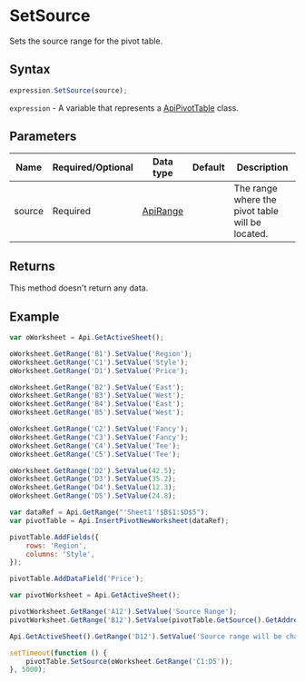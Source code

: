 # SetSource

Sets the source range for the pivot table.

## Syntax

```javascript
expression.SetSource(source);
```

`expression` - A variable that represents a [ApiPivotTable](../ApiPivotTable.md) class.

## Parameters

| **Name** | **Required/Optional** | **Data type** | **Default** | **Description** |
| ------------- | ------------- | ------------- | ------------- | ------------- |
| source | Required | [ApiRange](../../ApiRange/ApiRange.md) |  | The range where the pivot table will be located. |

## Returns

This method doesn't return any data.

## Example



```javascript editor-xlsx
var oWorksheet = Api.GetActiveSheet();

oWorksheet.GetRange('B1').SetValue('Region');
oWorksheet.GetRange('C1').SetValue('Style');
oWorksheet.GetRange('D1').SetValue('Price');

oWorksheet.GetRange('B2').SetValue('East');
oWorksheet.GetRange('B3').SetValue('West');
oWorksheet.GetRange('B4').SetValue('East');
oWorksheet.GetRange('B5').SetValue('West');

oWorksheet.GetRange('C2').SetValue('Fancy');
oWorksheet.GetRange('C3').SetValue('Fancy');
oWorksheet.GetRange('C4').SetValue('Tee');
oWorksheet.GetRange('C5').SetValue('Tee');

oWorksheet.GetRange('D2').SetValue(42.5);
oWorksheet.GetRange('D3').SetValue(35.2);
oWorksheet.GetRange('D4').SetValue(12.3);
oWorksheet.GetRange('D5').SetValue(24.8);

var dataRef = Api.GetRange("'Sheet1'!$B$1:$D$5");
var pivotTable = Api.InsertPivotNewWorksheet(dataRef);

pivotTable.AddFields({
	rows: 'Region',
	columns: 'Style',
});

pivotTable.AddDataField('Price');

var pivotWorksheet = Api.GetActiveSheet();

pivotWorksheet.GetRange('A12').SetValue('Source Range');
pivotWorksheet.GetRange('B12').SetValue(pivotTable.GetSource().GetAddress(true, true));

Api.GetActiveSheet().GetRange('D12').SetValue('Source range will be changed soon');

setTimeout(function () {
	pivotTable.SetSource(oWorksheet.GetRange('C1:D5'));
}, 5000);

```

